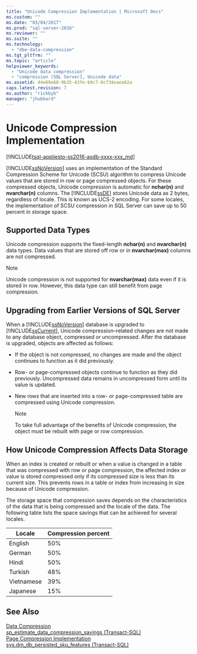 ```yaml
---
title: "Unicode Compression Implementation | Microsoft Docs"
ms.custom: ""
ms.date: "03/04/2017"
ms.prod: "sql-server-2016"
ms.reviewer: ""
ms.suite: ""
ms.technology: 
  - "dbe-data-compression"
ms.tgt_pltfrm: ""
ms.topic: "article"
helpviewer_keywords: 
  - "Unicode data compression"
  - "compression [SQL Server], Unicode data"
ms.assetid: 44e69e60-9b35-43fe-b9c7-8cf34eaea62a
caps.latest.revision: 7
ms.author: "rickbyh"
manager: "jhubbard"
---
```

# Unicode Compression Implementation
[!INCLUDE[tsql-appliesto-ss2016-asdb-xxxx-xxx_md](../../a9notintoc/includes/tsql-appliesto-ss2016-asdb-xxxx-xxx-md.md)]

  [!INCLUDE[ssNoVersion](../../a9notintoc/includes/ssnoversion-md.md)] uses an implementation of the Standard Compression Scheme for Unicode (SCSU) algorithm to compress Unicode values that are stored in row or page compressed objects. For these compressed objects, Unicode compression is automatic for **nchar(n)** and **nvarchar(n)** columns. The [!INCLUDE[ssDE](../../a9notintoc/includes/ssde-md.md)] stores Unicode data as 2 bytes, regardless of locale. This is known as UCS-2 encoding. For some locales, the implementation of SCSU compression in SQL Server can save up to 50 percent in storage space.  
  
## Supported Data Types  
 Unicode compression supports the fixed-length **nchar(n)** and **nvarchar(n)** data types. Data values that are stored off row or in **nvarchar(max)** columns are not compressed.  
  
> [!NOTE]  
>  Unicode compression is not supported for **nvarchar(max)** data even if it is stored in row. However, this data type can still benefit from page compression.  
  
## Upgrading from Earlier Versions of SQL Server  
 When a [!INCLUDE[ssNoVersion](../../a9notintoc/includes/ssnoversion-md.md)] database is upgraded to [!INCLUDE[ssCurrent](../../a9notintoc/includes/sscurrent-md.md)], Unicode compression–related changes are not made to any database object, compressed or uncompressed. After the database is upgraded, objects are affected as follows:  
  
-   If the object is not compressed, no changes are made and the object continues to function as it did previously.  
  
-   Row- or page-compressed objects continue to function as they did previously. Uncompressed data remains in uncompressed form until its value is updated.  
  
-   New rows that are inserted into a row- or page-compressed table are compressed using Unicode compression.  
  
    > [!NOTE]  
    >  To take full advantage of the benefits of Unicode compression, the object must be rebuilt with page or row compression.  
  
## How Unicode Compression Affects Data Storage  
 When an index is created or rebuilt or when a value is changed in a table that was compressed with row or page compression, the affected index or value is stored compressed only if its compressed size is less than its current size. This prevents rows in a table or index from increasing in size because of Unicode compression.  
  
 The storage space that compression saves depends on the characteristics of the data that is being compressed and the locale of the data. The following table lists the space savings that can be achieved for several locales.  
  
|Locale|Compression percent|  
|------------|-------------------------|  
|English|50%|  
|German|50%|  
|Hindi|50%|  
|Turkish|48%|  
|Vietnamese|39%|  
|Japanese|15%|  
  
## See Also  
 [Data Compression](../../relational-databases/data-compression/data-compression.md)   
 [sp_estimate_data_compression_savings &#40;Transact-SQL&#41;](../../relational-databases/reference/system-stored-procedures/sp-estimate-data-compression-savings-transact-sql.md)   
 [Page Compression Implementation](../../relational-databases/data-compression/page-compression-implementation.md)   
 [sys.dm_db_persisted_sku_features &#40;Transact-SQL&#41;](../../relational-databases/reference/system-dynamic-management-views/sys.dm-db-persisted-sku-features-transact-sql.md)  
  
  
